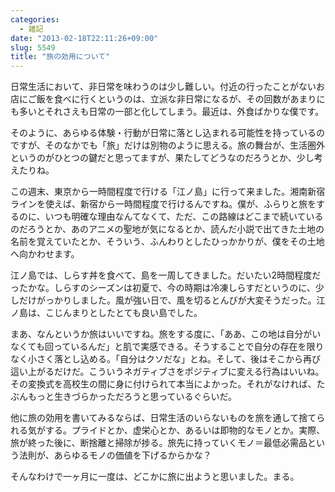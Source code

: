 ```yaml
---
categories:
  - 雑記
date: "2013-02-18T22:11:26+09:00"
slug: 5549
title: "旅の効用について"
---
```


日常生活において、非日常を味わうのは少し難しい。付近の行ったことがないお店にご飯を食べに行くというのは、立派な非日常になるが、その回数があまりにも多いとそれさえも日常の一部と化してしまう。最近は、外食ばかりな僕です。

そのように、あらゆる体験・行動が日常に落とし込まれる可能性を持っているのですが、そのなかでも「旅」だけは別物のように思える。旅の舞台が、生活圏外というのがひとつの鍵だと思ってますが、果たしてどうなのだろうとか、少し考えたりね。

この週末、東京から一時間程度で行ける「江ノ島」に行って来ました。湘南新宿ラインを使えば、新宿から一時間程度で行けるんですね。僕が、ふらりと旅をするのに、いつも明確な理由なんてなくて、ただ、この路線はどこまで続いているのだろうとか、あのアニメの聖地が気になるとか、読んだ小説で出てきた土地の名前を覚えていたとか、そういう、ふんわりとしたひっかかりが、僕をその土地へ向かわせます。

江ノ島では、しらす丼を食べて、島を一周してきました。だいたい2時間程度だったかな。しらすのシーズンは初夏で、今の時期は冷凍しらすだというのに、少しだけがっかりしました。風が強い日で、風を切るとんびが大変そうだった。江ノ島は、こじんまりとしたとても良い島でした。

まあ、なんというか旅はいいですね。旅をする度に、「ああ、この地は自分がいなくても回っているんだ」と肌で実感できる。そうすることで自分の存在を限りなく小さく落とし込める。「自分はクソだな」とね。そして、後はそこから再び這い上がるだけだ。こういうネガティブさをポジティブに変える行為はいいね。その変換式を高校生の間に身に付けられて本当によかった。それがなければ、たぶんもっと生きづらかっただろうと思っているぐらいだ。

他に旅の効用を書いてみるならば、日常生活のいらないものを旅を通して捨てられる気がする。プライドとか、虚栄心とか、あるいは即物的なモノとか。実際、旅が終った後に、断捨離と掃除が捗る。旅先に持っていくモノ＝最低必需品という法則が、あらゆるモノの価値を下げるからかな？

そんなわけで一ヶ月に一度は、どこかに旅に出ようと思いました。まる。
